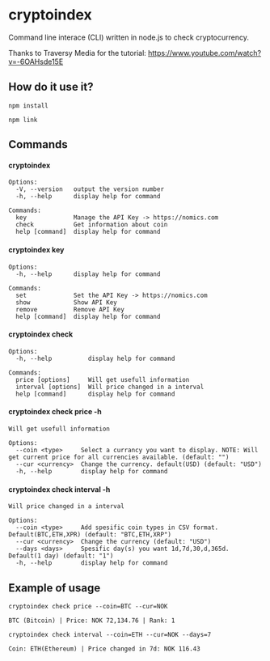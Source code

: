 # cryptoindex
Command line interace (CLI) written in node.js to check cryptocurrency.

Thanks to Traversy Media for the tutorial: https://www.youtube.com/watch?v=-6OAHsde15E 

## How do it use it?
```
npm install

npm link
```

## Commands

#### cryptoindex
```
Options:
  -V, --version   output the version number
  -h, --help      display help for command

Commands:
  key             Manage the API Key -> https://nomics.com
  check           Get information about coin
  help [command]  display help for command
```


#### cryptoindex key
```
Options:
  -h, --help      display help for command

Commands:
  set             Set the API Key -> https://nomics.com
  show            Show API Key
  remove          Remove API Key
  help [command]  display help for command
```
#### cryptoindex check
```
Options:
  -h, --help          display help for command

Commands:
  price [options]     Will get usefull information
  interval [options]  Will price changed in a interval
  help [command]      display help for command
```

#### cryptoindex check price -h
```
Will get usefull information

Options:
  --coin <type>     Select a currancy you want to display. NOTE: Will get current price for all currencies available. (default: "")
  --cur <currency>  Change the currency. default(USD) (default: "USD")
  -h, --help        display help for command
```

#### cryptoindex check interval -h
```
Will price changed in a interval

Options:
  --coin <type>     Add spesific coin types in CSV format. Default(BTC,ETH,XPR) (default: "BTC,ETH,XRP")
  --cur <currency>  Change the currency (default: "USD")
  --days <days>     Spesific day(s) you want 1d,7d,30,d,365d. Default(1 day) (default: "1")
  -h, --help        display help for command
```

## Example of usage
```
cryptoindex check price --coin=BTC --cur=NOK

BTC (Bitcoin) | Price: NOK 72,134.76 | Rank: 1
```

```
cryptoindex check interval --coin=ETH --cur=NOK --days=7

Coin: ETH(Ethereum) | Price changed in 7d: NOK 116.43
```
